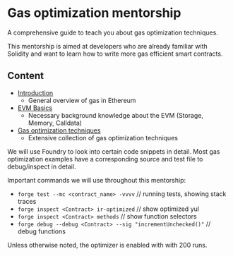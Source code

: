 # Gas optimization mentorship

A comprehensive guide to teach you about gas optimization techniques.

This mentorship is aimed at developers who are already familiar with Solidity and want to learn how to write more gas efficient smart contracts.

## Content

- [Introduction](INTRO.md)
  - General overview of gas in Ethereum
- [EVM Basics](BASICS.md)
  - Necessary background knowledge about the EVM (Storage, Memory, Calldata)
- [Gas optimization techniques](OPTIMIZATIONS.md)
  - Extensive collection of gas optimization techniques

We will use Foundry to look into certain code snippets in detail. Most gas optimization examples have a corresponding source and test file to debug/inspect in detail.

Important commands we will use throughout this mentorship:

- `forge test --mc <contract_name> -vvvv` // running tests, showing stack traces
- `forge inspect <Contract> ir-optimized` // show optimized yul
- `forge inspect <Contract> methods` // show function selectors
- `forge debug --debug <Contract> --sig "incrementUnchecked()"` // debug functions

Unless otherwise noted, the optimizer is enabled with with 200 runs.
